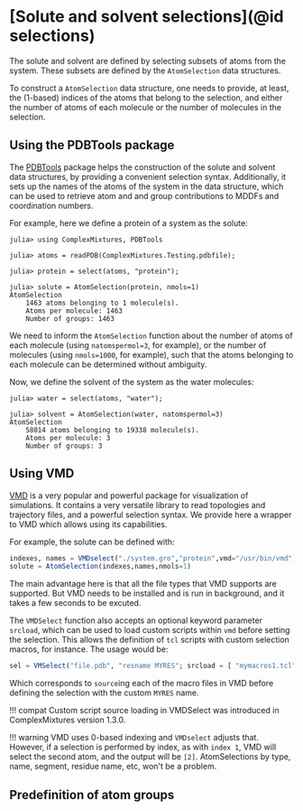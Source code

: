 
# [Solute and solvent selections](@id selections)

The solute and solvent are defined by selecting subsets of atoms from the 
system. These subsets are defined by the `AtomSelection` data structures. 

To construct a `AtomSelection` data structure, one needs to provide, at least,
the (1-based) indices of the atoms that belong to the selection, and either
the number of atoms of each molecule or the number of molecules in the selection.

## Using the PDBTools package

The [PDBTools](https://m3g.github.io/PDBTools) package helps the construction of 
the solute and solvent data structures,
by providing a convenient selection syntax. Additionally, it sets up the names
of the atoms of the system in the data structure, which can be used to retrieve
atom and and group contributions to MDDFs and coordination numbers. 

For example, here we define a protein of a system as the solute:

```jldoctest
julia> using ComplexMixtures, PDBTools

julia> atoms = readPDB(ComplexMixtures.Testing.pdbfile);

julia> protein = select(atoms, "protein");

julia> solute = AtomSelection(protein, nmols=1)
AtomSelection 
    1463 atoms belonging to 1 molecule(s).
    Atoms per molecule: 1463
    Number of groups: 1463 
```

We need to inform the `AtomSelection` function about the number of atoms of
each molecule (using `natomspermol=3`, for example), or the number 
of molecules (using `nmols=1000`, for example),
such that the atoms belonging to each molecule can be determined
without ambiguity. 

Now, we define the solvent of the system as the water molecules:

```jldoctest
julia> water = select(atoms, "water"); 

julia> solvent = AtomSelection(water, natomspermol=3)
AtomSelection 
    58014 atoms belonging to 19338 molecule(s).
    Atoms per molecule: 3
    Number of groups: 3
```

## Using VMD

[VMD](https://www.ks.uiuc.edu/Research/vmd/) is a very popular and
powerful package for visualization of simulations. It contains a very
versatile library to read topologies and trajectory files, and a
powerful selection syntax. We provide here a wrapper to VMD which allows
using its capabilities.  

For example, the solute can be defined with: 
```julia
indexes, names = VMDselect("./system.gro","protein",vmd="/usr/bin/vmd")
solute = AtomSelection(indexes,names,nmols=1)
```
The main advantage here is that all the file types that VMD supports are
supported. But VMD needs to be installed and is run in background, and
it takes a few seconds to be excuted.

The `VMDSelect` function also accepts an optional keyword parameter `srcload`,
which can be used to load custom scripts within `vmd` before setting
the selection. This allows the definition of `tcl` scripts with custom selection
macros, for instance. The usage would be: 
```julia
sel = VMSelect("file.pdb", "resname MYRES"; srcload = [ "mymacros1.tcl", "mymacros2.tcl" ])
```
Which corresponds to `source`ing each of the macro files in VMD before defining the 
selection with the custom `MYRES` name.

!!! compat
    Custom script source loading in VMDSelect was introduced in ComplexMixtures version 1.3.0.

!!! warning
    VMD uses 0-based indexing and `VMDselect` adjusts that. However, if
    a selection is performed by index, as with `index 1`, VMD will
    select the second atom, and the output will be `[2]`. AtomSelections by
    type, name, segment, residue name, etc, won't be a problem.

## Predefinition of atom groups




